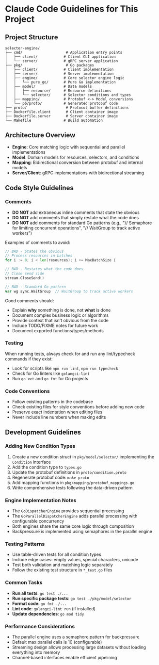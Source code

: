 # Claude Code Guidelines for This Project

## Project Structure

```
selector-engine/
├── cmd/                    # Application entry points
│   ├── client/            # Client CLI application
│   └── server/            # gRPC server application
├── pkg/                    # Go packages
│   ├── client/            # Client implementation
│   ├── server/            # Server implementation
│   ├── engine/            # Core selector engine logic
│   │   └── pure_go/       # Pure Go implementation
│   ├── model/             # Data models
│   │   ├── resource/      # Resource definitions
│   │   └── selector/      # Selector conditions and types
│   ├── mapping/           # Protobuf <-> Model conversions
│   └── pb/proto/          # Generated protobuf code
├── proto/                  # Protocol buffer definitions
├── Dockerfile.client       # Client container image
├── Dockerfile.server       # Server container image
└── Makefile               # Build automation
```

## Architecture Overview

- **Engine**: Core matching logic with sequential and parallel implementations
- **Model**: Domain models for resources, selectors, and conditions
- **Mapping**: Bidirectional conversion between protobuf and internal models
- **Server/Client**: gRPC implementations with bidirectional streaming

## Code Style Guidelines

### Comments
- **DO NOT** add extraneous inline comments that state the obvious
- **DO NOT** add comments that simply restate what the code does
- **DO NOT** add comments for standard Go patterns (e.g., "// Semaphore for limiting concurrent operations", "// WaitGroup to track active workers")

Examples of comments to avoid:
```go
// BAD - States the obvious
// Process resources in batches
for i := 0; i < len(resources); i += MaxBatchSize {

// BAD - Restates what the code does
// Close send side
stream.CloseSend()

// BAD - Standard Go pattern
var wg sync.WaitGroup  // WaitGroup to track active workers
```

Good comments should:
- Explain **why** something is done, not **what** is done
- Document complex business logic or algorithms
- Provide context that isn't obvious from the code
- Include TODO/FIXME notes for future work
- Document exported functions/types/methods

### Testing
When running tests, always check for and run any lint/typecheck commands if they exist:
- Look for scripts like `npm run lint`, `npm run typecheck`
- Check for Go linters like `golangci-lint`
- Run `go vet` and `go fmt` for Go projects

### Code Conventions
- Follow existing patterns in the codebase
- Check existing files for style conventions before adding new code
- Preserve exact indentation when editing files
- Never include line numbers when making edits

## Development Guidelines

### Adding New Condition Types

1. Create a new condition struct in `pkg/model/selector/` implementing the `Condition` interface
2. Add the condition type to `types.go`
3. Update the protobuf definitions in `proto/condition.proto`
4. Regenerate protobuf code: `make proto`
5. Add mapping functions in `pkg/mapping/protobuf_mappings.go`
6. Write comprehensive tests following the data-driven pattern

### Engine Implementation Notes

- The `GoDispatcherEngine` provides sequential processing
- The `GoParallelDispatcherEngine` adds parallel processing with configurable concurrency
- Both engines share the same core logic through composition
- Backpressure is implemented using semaphores in the parallel engine

### Testing Patterns

- Use table-driven tests for all condition types
- Include edge cases: empty values, special characters, unicode
- Test both validation and matching logic separately
- Follow the existing test structure in `*_test.go` files

### Common Tasks

- **Run all tests**: `go test ./...`
- **Run specific package tests**: `go test ./pkg/model/selector`
- **Format code**: `go fmt ./...`
- **Lint code**: `golangci-lint run` (if installed)
- **Update dependencies**: `go mod tidy`

### Performance Considerations

- The parallel engine uses a semaphore pattern for backpressure
- Default max parallel calls is 10 (configurable)
- Streaming design allows processing large datasets without loading everything into memory
- Channel-based interfaces enable efficient pipelining